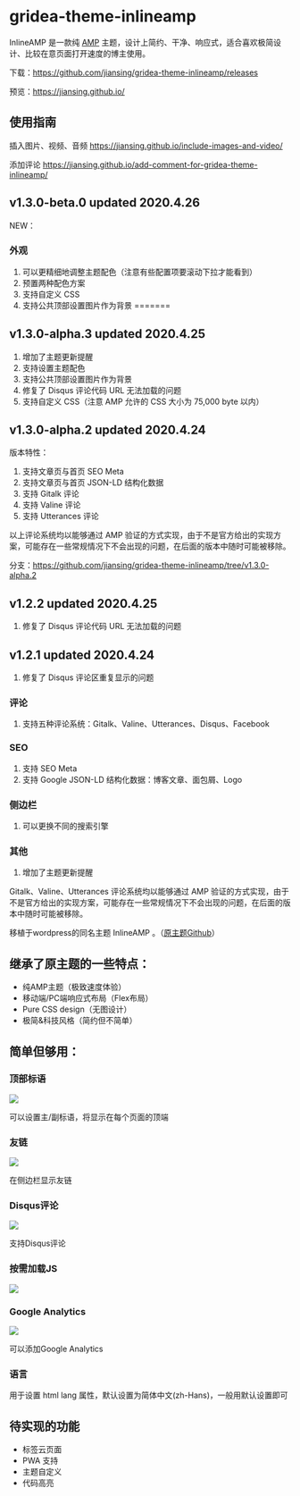 # gridea-theme-inlineamp

InlineAMP 是一款纯 [AMP](https://amp.dev/) 主题，设计上简约、干净、响应式，适合喜欢极简设计、比较在意页面打开速度的博主使用。

<!-- more -->

下载：https://github.com/jiansing/gridea-theme-inlineamp/releases

预览：https://jiansing.github.io/

## 使用指南

插入图片、视频、音频
https://jiansing.github.io/include-images-and-video/

添加评论
https://jiansing.github.io/add-comment-for-gridea-theme-inlineamp/

## v1.3.0-beta.0 updated 2020.4.26

NEW：

### 外观

1. 可以更精细地调整主题配色（注意有些配置项要滚动下拉才能看到）
2. 预置两种配色方案
3. 支持自定义 CSS
4. 支持公共顶部设置图片作为背景
=======
## v1.3.0-alpha.3 updated 2020.4.25
1. 增加了主题更新提醒
2. 支持设置主题配色
3. 支持公共顶部设置图片作为背景
4. 修复了 Disqus 评论代码 URL 无法加载的问题
5. 支持自定义 CSS（注意 AMP 允许的 CSS 大小为 75,000 byte 以内）


## v1.3.0-alpha.2 updated 2020.4.24
版本特性：
1. 支持文章页与首页 SEO Meta
2. 支持文章页与首页 JSON-LD 结构化数据
3. 支持 Gitalk 评论
4. 支持 Valine 评论
5. 支持 Utterances 评论

以上评论系统均以能够通过 AMP 验证的方式实现，由于不是官方给出的实现方案，可能存在一些常规情况下不会出现的问题，在后面的版本中随时可能被移除。

分支：https://github.com/jiansing/gridea-theme-inlineamp/tree/v1.3.0-alpha.2


## v1.2.2 updated 2020.4.25
1. 修复了 Disqus 评论代码 URL 无法加载的问题

## v1.2.1 updated 2020.4.24
1. 修复了 Disqus 评论区重复显示的问题


### 评论

1. 支持五种评论系统：Gitalk、Valine、Utterances、Disqus、Facebook

### SEO

1. 支持 SEO Meta
2. 支持 Google JSON-LD 结构化数据：博客文章、面包屑、Logo

### 侧边栏

1. 可以更换不同的搜索引擎

### 其他

1. 增加了主题更新提醒

Gitalk、Valine、Utterances 评论系统均以能够通过 AMP 验证的方式实现，由于不是官方给出的实现方案，可能存在一些常规情况下不会出现的问题，在后面的版本中随时可能被移除。


移植于wordpress的同名主题 InlineAMP 。（[原主题Github](https://github.com/justid/InlineAMP)）

## 继承了原主题的一些特点：
- 纯AMP主题（极致速度体验）
- 移动端/PC端响应式布局（Flex布局）
- Pure CSS design（无图设计）
- 极简&科技风格（简约但不简单）

## 简单但够用：
### 顶部标语
![](https://i.loli.net/2020/03/18/Qa9JNCj2y8x3ebz.png)

可以设置主/副标语，将显示在每个页面的顶端

### 友链
![](https://i.loli.net/2020/03/18/e3M1SzjdKPyfDLT.png)

在侧边栏显示友链

### Disqus评论
![](https://i.loli.net/2020/03/18/5WbgXrvoBfjmtpl.png)

支持Disqus评论

### 按需加载JS
![](https://i.loli.net/2020/03/18/GjLah3yqucfBDop.png)

### Google Analytics
![](https://i.loli.net/2020/03/18/mrSz7qdMAJiPNg3.png)

可以添加Google Analytics

### 语言
用于设置 html lang 属性，默认设置为简体中文(zh-Hans)，一般用默认设置即可


## 待实现的功能

- 标签云页面
- PWA 支持
- 主题自定义
- 代码高亮
